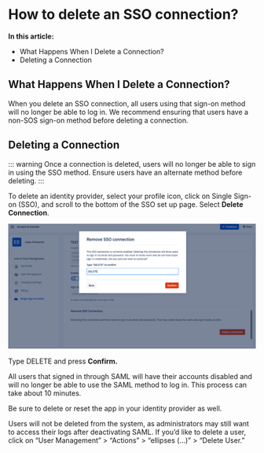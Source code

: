 # How to delete an SSO connection? 

**In this article:**
- What Happens When I Delete a Connection? 
- Deleting a Connection 

## What Happens When I Delete a Connection? 

When you delete an SSO connection, all users using that sign-on method will no longer be able to log in. We recommend ensuring that users have a non-SOS sign-on method before deleting a connection. 

## Deleting a Connection 

::: warning
Once a connection is deleted, users will no longer be able to sign in using the SSO method. Ensure users have an alternate method before deleting. 
:::

To delete an identity provider, select your profile icon, click on Single Sign-on (SSO), and scroll to the bottom of the SSO set up page. Select **Delete Connection**. 


![A screen showing a modal asking the user to type “DELETE” to delete the SSO connection.](./images/delete-sso/delete-sso.png)

Type DELETE and press **Confirm.**

All users that signed in through SAML will have their accounts disabled and will no longer be able to use the SAML method to log in. This process can take about 10 minutes. 

Be sure to delete or reset the app in your identity provider as well. 

Users will not be deleted from the system, as administrators may still want to access their logs after deactivating SAML. If you’d like to delete a user, click on “User Management” > “Actions” > “ellipses (…)” > “Delete User.” 

